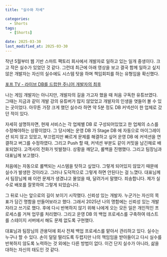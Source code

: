 ```yaml
---
title: "실수와 자세"

categories:
  - Shorts
tags:
  - [Shorts]

date: 2025-03-30
last_modified_at: 2025-03-30
---
```


작년 5월부터 웹 기반 스마트 팩토리 회사에서 개발자로 일하고 있는 일개 중생이다. 크고 작은 실수가 있었던 것 같다. 그런데 최근에 아래 영상을 보고 결국 함께 일하고 싶지 않은 개발자는 자신의 실수에도 시스템 탓을 하며 책임회피를 하는 유형임을 확신했다. 

[포프 TV - 라이브 DB를 드랍한 주니어 개발자의 최후](https://www.youtube.com/watch?v=lpZzBUuLjgI)

나는 게임 개발자는 아니지만, 개발자의 길을 가고자 했을 때 처음 구독한 유튜브였다. 그때는 지금과 같이 개발 강의 유튜버가 많지 않았었고 개발자의 인생을 엿들어 볼 수 있는 곳이었다. 아무튼 가장 크게 했던 실수라 하면 약 5분 정도 DB 커넥션이 한 업체로 갔던 적이 있다. 

자세히 설명하자면, 현재 서비스는 각 업체별 DB 로 구성되어있었고 한 업체의 소스를 수정해야하는 상황이었다. 그 당시에는 운영 DB 가 Stage DB 에 자동으로 마이그레이션 되지 않고 있었고, 부끄럽지만 빠르게 문제를 해결하고 싶어 운영 DB 에 커넥션을 연결하고 버그를 수정하였다. 그리고 Push 할 때, 커넥션 부분도 같이 커밋을 남긴채로 배포되었다. 고객사의 전화가 빗발쳤다. 상황을 깨닫고, 롤백을 진행했다. 그리고 팀장님과 대표님께 보고했다. 

처음에는 자동으로 롤백되는 시스템을 탓하고 싶었다. 그렇게 되어있지 않았기 때문에 실수가 발생한 것이라고. 그러나 도덕적으로 그렇게 하면 안된다는 걸 느꼈다. 대표님께서 팀장님께 왜 이런 문제가 생겼냐고 물었을 때, 달려가서 말했다. 죄송합니다. 제가 실수로 배포를 잘못하여 그렇게 되었습니다. 

그 뒤로 나는 앞으로의 길이 보이기 시작했다. 신뢰성 있는 개발자. 누군가는 자신의 목표가 담긴 명함을 만들어보라고 했다. 그래서 2025년 나의 명함에는 신뢰성 있는 개발자라고 쓰기로 했다. 후에 다시 반복하지 않기 위해 나에게 오는 모든 일은 개인적인 프로세스를 거쳐 업무를 처리했다. 그리고 운영 DB 의 백업 프로세스를 구축하여 테스트를 스테이지 서버에서 해도 문제 없도록 구현했다. 

대표님과 팀장님의 관용덕에 회사 전체 백업 프로세스를 맡아서 관리하고 있다. 실수는 누구나 할 수 있다. 손이 덜덜 떨리도록 두렵지만 나의 책임임을 받아들이고 다시 실수를 반복하지 않도록 노력하는 것 외에는 다른 방법이 없다. 이건 단지 실수가 아니라, 삶을 대하는 자신의 태도인 것 같다. 


